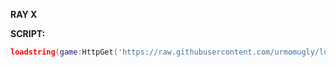 **RAY X**

**SCRIPT:**
```lua
loadstring(game:HttpGet('https://raw.githubusercontent.com/urmomugly/lua-project/main/Script%26/RAYXV001'))()
```
